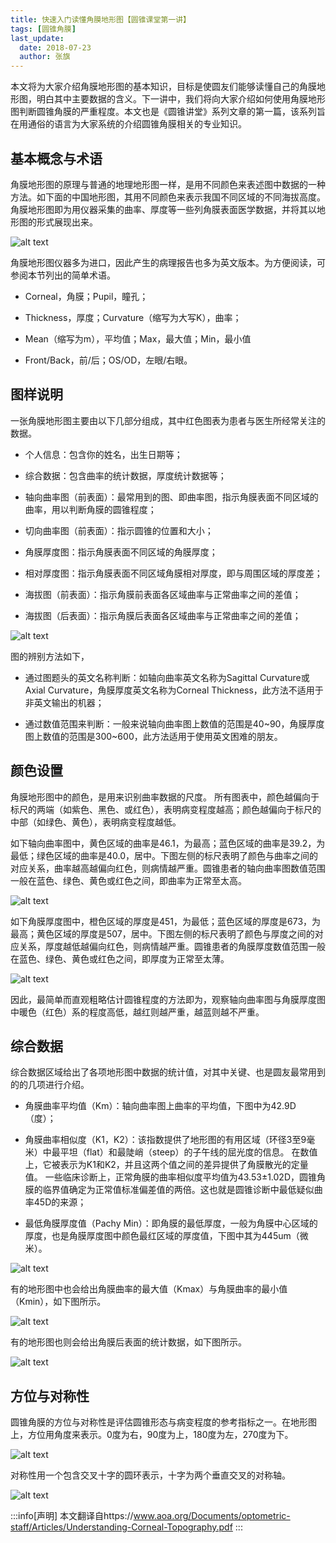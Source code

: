 ```yaml
---
title: 快速入门读懂角膜地形图【圆锥课堂第一讲】
tags: [圆锥角膜]
last_update:
  date: 2018-07-23
  author: 张旗
---
```



本文将为大家介绍角膜地形图的基本知识，目标是使圆友们能够读懂自己的角膜地形图，明白其中主要数据的含义。下一讲中，我们将向大家介绍如何使用角膜地形图判断圆锥角膜的严重程度。本文也是《圆锥讲堂》系列文章的第一篇，该系列旨在用通俗的语言为大家系统的介绍圆锥角膜相关的专业知识。

## 基本概念与术语

角膜地形图的原理与普通的地理地形图一样，是用不同颜色来表述图中数据的一种方法。如下面的中国地形图，其用不同颜色来表示我国不同区域的不同海拔高度。角膜地形图即为用仪器采集的曲率、厚度等一些列角膜表面医学数据，并将其以地形图的形式展现出来。

![alt text](/knowledge/assets/快速入门读懂角膜地形图【圆锥课堂第一讲】-1.png)

角膜地形图仪器多为进口，因此产生的病理报告也多为英文版本。为方便阅读，可参阅本节列出的简单术语。

* Corneal，角膜；Pupil，瞳孔；

* Thickness，厚度；Curvature（缩写为大写K），曲率；

* Mean（缩写为m），平均值；Max，最大值；Min，最小值

* Front/Back，前/后；OS/OD，左眼/右眼。

## 图样说明

一张角膜地形图主要由以下几部分组成，其中红色图表为患者与医生所经常关注的数据。

* 个人信息：包含你的姓名，出生日期等；

* 综合数据：包含曲率的统计数据，厚度统计数据等；

* 轴向曲率图（前表面）：最常用到的图、即曲率图，指示角膜表面不同区域的曲率，用以判断角膜的圆锥程度；

* 切向曲率图（前表面）：指示圆锥的位置和大小；

* 角膜厚度图：指示角膜表面不同区域的角膜厚度；

* 相对厚度图：指示角膜表面不同区域角膜相对厚度，即与周围区域的厚度差；

* 海拔图（前表面）：指示角膜前表面各区域曲率与正常曲率之间的差值；

* 海拔图（后表面）：指示角膜后表面各区域曲率与正常曲率之间的差值；

![alt text](/knowledge/assets/快速入门读懂角膜地形图【圆锥课堂第一讲】-2.png)

图的辨别方法如下，

* 通过图题头的英文名称判断：如轴向曲率英文名称为Sagittal Curvature或Axial Curvature，角膜厚度英文名称为Corneal Thickness，此方法不适用于非英文输出的机器；

* 通过数值范围来判断：一般来说轴向曲率图上数值的范围是40~90，角膜厚度图上数值的范围是300~600，此方法适用于使用英文困难的朋友。

## 颜色设置

角膜地形图中的颜色，是用来识别曲率数据的尺度。 所有图表中，颜色越偏向于标尺的两端（如紫色、黑色、或红色），表明病变程度越高；颜色越偏向于标尺的中部（如绿色、黄色），表明病变程度越低。

如下轴向曲率图中，黄色区域的曲率是46.1，为最高；蓝色区域的曲率是39.2，为最低；绿色区域的曲率是40.0，居中。下图左侧的标尺表明了颜色与曲率之间的对应关系，曲率越高越偏向红色，则病情越严重。圆锥患者的轴向曲率图数值范围一般在蓝色、绿色、黄色或红色之间，即曲率为正常至太高。

![alt text](/knowledge/assets/快速入门读懂角膜地形图【圆锥课堂第一讲】-3.png)

如下角膜厚度图中，橙色区域的厚度是451，为最低；蓝色区域的厚度是673，为最高；黄色区域的厚度是507，居中。下图左侧的标尺表明了颜色与厚度之间的对应关系，厚度越低越偏向红色，则病情越严重。圆锥患者的角膜厚度数值范围一般在蓝色、绿色、黄色或红色之间，即厚度为正常至太薄。

![alt text](/knowledge/assets/快速入门读懂角膜地形图【圆锥课堂第一讲】-4.png)

因此，最简单而直观粗略估计圆锥程度的方法即为，观察轴向曲率图与角膜厚度图中暖色（红色）系的程度高低，越红则越严重，越蓝则越不严重。

## 综合数据

综合数据区域给出了各项地形图中数据的统计值，对其中关键、也是圆友最常用到的的几项进行介绍。

* 角膜曲率平均值（Km）：轴向曲率图上曲率的平均值，下图中为42.9D（度）；

* 角膜曲率相似度（K1，K2）：该指数提供了地形图的有用区域（环径3至9毫米）中最平坦（flat）和最陡峭（steep）的子午线的屈光度的信息。 在数值上，它被表示为K1和K2，并且这两个值之间的差异提供了角膜散光的定量值。 一些临床诊断上，正常角膜的曲率相似度平均值为43.53±1.02D，圆锥角膜的临界值确定为正常值标准偏差值的两倍。这也就是圆锥诊断中最低疑似曲率45D的来源；

* 最低角膜厚度值（Pachy Min）：即角膜的最低厚度，一般为角膜中心区域的厚度，也是角膜厚度图中颜色最红区域的厚度值，下图中其为445um（微米）。

![alt text](/knowledge/assets/快速入门读懂角膜地形图【圆锥课堂第一讲】-5.png)

有的地形图中也会给出角膜曲率的最大值（Kmax）与角膜曲率的最小值（Kmin），如下图所示。

![alt text](/knowledge/assets/快速入门读懂角膜地形图【圆锥课堂第一讲】-6.png)

有的地形图也则会给出角膜后表面的统计数据，如下图所示。

![alt text](/knowledge/assets/快速入门读懂角膜地形图【圆锥课堂第一讲】-7.png)

## 方位与对称性

圆锥角膜的方位与对称性是评估圆锥形态与病变程度的参考指标之一。在地形图上，方位用角度来表示。0度为右，90度为上，180度为左，270度为下。

![alt text](/knowledge/assets/快速入门读懂角膜地形图【圆锥课堂第一讲】-8.png)

对称性用一个包含交叉十字的圆环表示，十字为两个垂直交叉的对称轴。

![alt text](/knowledge/assets/快速入门读懂角膜地形图【圆锥课堂第一讲】-9.png)

:::info[声明]
本文翻译自https://www.aoa.org/Documents/optometric-staff/Articles/Understanding-Corneal-Topography.pdf
:::
